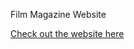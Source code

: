 Film Magazine Website  
  
<a href="https://toosign00.github.io/film_magazine/">Check out the website here</a>
